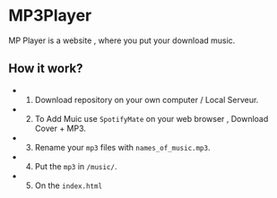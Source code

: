 # MP3Player
MP Player is a website , where you put your download music.


## How it work?

- 1.  Download repository on your own computer / Local Serveur.
- 2.  To Add Muic use `SpotifyMate` on your web browser , Download Cover + MP3.
- 3.  Rename your `mp3` files with `names_of_music.mp3`.
- 4.  Put the `mp3` in `/music/`.
- 5.  On the `index.html`
